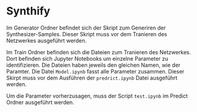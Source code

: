 # Synthify

Im Generator Ordner befindet sich der Skript zum Generiren der Synthesizer-Samples. Dieser Skript muss vor dem Tranieren des Netzwerkes ausgeführt werden.

Im Train Ordner befinden sich die Dateien zum Tranieren des Netzwerkes. Dort befinden sich Jupyter Notebooks um einzelne Parameter zu identifizieren. Die Dateien haben jeweils den gleichen Namen, wie der Paramter. Die Datei `Model.ipynb` fasst alle Parameter zusammen. Dieser Skirpt muss vor dem Ausführen der `predrict.ipynb` Datei ausgeführt werden. 

Um die Parameter vorherzusagen, muss der Script `test.ipynb` im Predict Ordner ausgeführt werden.